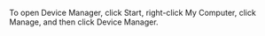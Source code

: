 <Token xmlns:xlink="http://www.w3.org/1999/xlink">To open Device Manager, click <legacyBold xmlns="http://ddue.schemas.microsoft.com/authoring/2003/5">Start</legacyBold>, right-click <legacyBold xmlns="http://ddue.schemas.microsoft.com/authoring/2003/5">My Computer</legacyBold>, click <legacyBold xmlns="http://ddue.schemas.microsoft.com/authoring/2003/5">Manage</legacyBold>, and then click <legacyBold xmlns="http://ddue.schemas.microsoft.com/authoring/2003/5">Device Manager</legacyBold>.</Token>